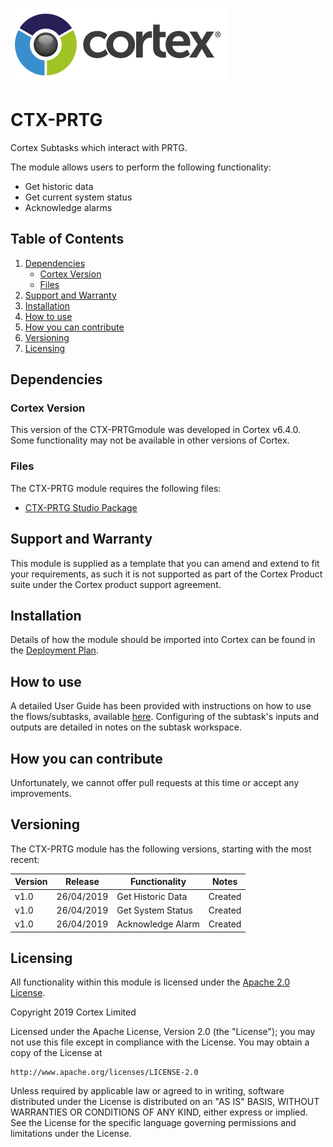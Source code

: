 <a href="https://www.cortex-ia.co.uk/" target="_blank"><img src="https://github.com/CortexIATest/CTXImages/blob/master/Cortex-350-120.png" alt="Welcome to Cortex!" width="350" height="120" border="0"></a>

# CTX-PRTG 
Cortex Subtasks which interact with PRTG.

The module allows users to perform the following functionality:
* Get historic data
* Get current system status
* Acknowledge alarms

## Table of Contents 
1) [Dependencies](#dependencies)
    * [Cortex Version](#cortex-version)
    * [Files](#files)
1) [Support and Warranty](#support-and-warranty)
1) [Installation](#installation)
1) [How to use](#how-to-use)
1) [How you can contribute](#how-you-can-contribute)
1) [Versioning](#versioning)
1) [Licensing](#licensing)

## Dependencies 
### Cortex Version  
This version of the CTX-PRTGmodule was developed in Cortex v6.4.0. Some functionality may not be available in other versions of Cortex.

### Files  
The CTX-PRTG module requires the following files:
* [CTX-PRTG Studio Package](https://github.com/CortexIntelligentAutomation/CTX-PRTG/releases/download/v1.0/CTX-PRTG.studiopkg)

## Support and Warranty 
This module is supplied as a template that you can amend and extend to fit your requirements, as such it is not supported as part of the Cortex Product suite under the Cortex product support agreement.

## Installation  
Details of how the module should be imported into Cortex can be found in the [Deployment Plan](https://github.com/CortexIntelligentAutomation/CTX-PRTG/blob/master/CTX-PRTG%20-%20Deployment%20Plan.pdf).

## How to use  
A detailed User Guide has been provided with instructions on how to use the flows/subtasks, available [here](https://github.com/CortexIntelligentAutomation/CTX-PRTG/blob/master/CTX-PRTG%20-%20User%20Guide.pdf). Configuring of the subtask's inputs and outputs are detailed in notes on the subtask workspace.

## How you can contribute  
Unfortunately, we cannot offer pull requests at this time or accept any improvements.

## Versioning  
The CTX-PRTG module has the following versions, starting with the most recent:

Version | Release | Functionality | Notes
------------ | ------------- | ----------- | -----------
v1.0 | 26/04/2019 | Get Historic Data | Created
v1.0 | 26/04/2019 | Get System Status | Created
v1.0 | 26/04/2019 | Acknowledge Alarm | Created

## Licensing  
All functionality within this module is licensed under the [Apache 2.0 License](https://www.apache.org/licenses/LICENSE-2.0).

Copyright 2019 Cortex Limited

Licensed under the Apache License, Version 2.0 (the "License");
you may not use this file except in compliance with the License.
You may obtain a copy of the License at

    http://www.apache.org/licenses/LICENSE-2.0

Unless required by applicable law or agreed to in writing, software
distributed under the License is distributed on an "AS IS" BASIS,
WITHOUT WARRANTIES OR CONDITIONS OF ANY KIND, either express or implied.
See the License for the specific language governing permissions and
limitations under the License.
